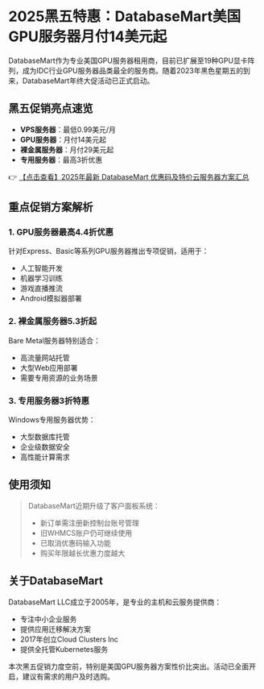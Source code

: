 # 2025黑五特惠：DatabaseMart美国GPU服务器月付14美元起

DatabaseMart作为专业美国GPU服务器租用商，目前已扩展至19种GPU显卡阵列，成为IDC行业GPU服务器品类最全的服务商。随着2023年黑色星期五的到来，DatabaseMart年终大促活动已正式启动。

## 黑五促销亮点速览

- **VPS服务器**：最低0.99美元/月
- **GPU服务器**：月付14美元起
- **裸金属服务器**：月付29美元起
- **专用服务器**：最高3折优惠

👉 [【点击查看】2025年最新 DatabaseMart 优惠码及特价云服务器方案汇总](https://bit.ly/DatabaseMart)

## 重点促销方案解析

### 1. GPU服务器最高4.4折优惠
针对Express、Basic等系列GPU服务器推出专项促销，适用于：
- 人工智能开发
- 机器学习训练
- 游戏直播推流
- Android模拟器部署

### 2. 裸金属服务器5.3折起
Bare Metal服务器特别适合：
- 高流量网站托管
- 大型Web应用部署
- 需要专用资源的业务场景

### 3. 专用服务器3折特惠
Windows专用服务器优势：
- 大型数据库托管
- 企业级数据安全
- 高性能计算需求

## 使用须知

> DatabaseMart近期升级了客户面板系统：
> - 新订单需注册新控制台账号管理
> - 旧WHMCS账户仍可继续使用
> - 已取消优惠码输入功能
> - 购买年限越长优惠力度越大

## 关于DatabaseMart

DatabaseMart LLC成立于2005年，是专业的主机和云服务提供商：
- 专注中小企业服务
- 提供应用迁移解决方案
- 2017年创立Cloud Clusters Inc
- 提供全托管Kubernetes服务

本次黑五促销力度空前，特别是美国GPU服务器方案性价比突出。活动已全面开启，建议有需求的用户及时选购。